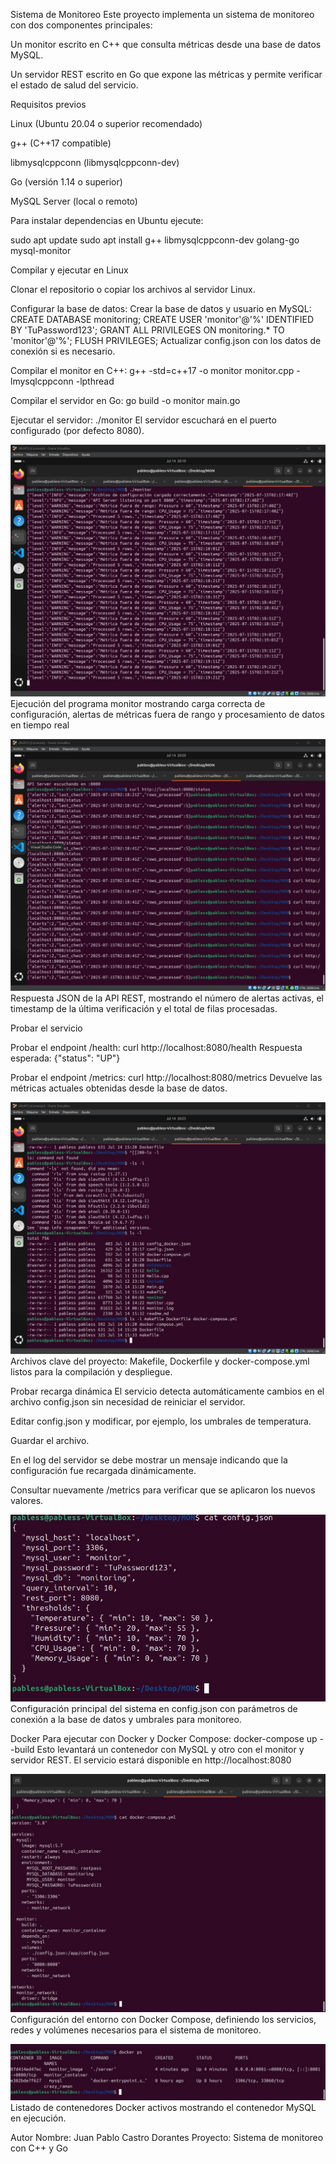 

Sistema de Monitoreo
Este proyecto implementa un sistema de monitoreo con dos componentes principales:

Un monitor escrito en C++ que consulta métricas desde una base de datos MySQL.

Un servidor REST escrito en Go que expone las métricas y permite verificar el estado de salud del servicio.

Requisitos previos

Linux (Ubuntu 20.04 o superior recomendado)

g++ (C++17 compatible)

libmysqlcppconn (libmysqlcppconn-dev)

Go (versión 1.14 o superior)

MySQL Server (local o remoto)

Para instalar dependencias en Ubuntu ejecute:

sudo apt update
sudo apt install g++ libmysqlcppconn-dev golang-go mysql-monitor

Compilar y ejecutar en Linux

Clonar el repositorio o copiar los archivos al servidor Linux.

Configurar la base de datos:
Crear la base de datos y usuario en MySQL:
CREATE DATABASE monitoring;
CREATE USER 'monitor'@'%' IDENTIFIED BY 'TuPassword123';
GRANT ALL PRIVILEGES ON monitoring.* TO 'monitor'@'%';
FLUSH PRIVILEGES;
Actualizar config.json con los datos de conexión si es necesario.

Compilar el monitor en C++:
g++ -std=c++17 -o monitor monitor.cpp -lmysqlcppconn -lpthread

Compilar el servidor en Go:
go build -o monitor main.go

Ejecutar el servidor:
./monitor
El servidor escuchará en el puerto configurado (por defecto 8080).

![monitor](./evidencias/monitor.png) Ejecución del programa monitor mostrando carga correcta de configuración, alertas de métricas fuera de rango y procesamiento de datos en tiempo real

![curl](./evidencias/curl.png) Respuesta JSON de la API REST, mostrando el número de alertas activas, el timestamp de la última verificación y el total de filas procesadas.

Probar el servicio

Probar el endpoint /health:
curl http://localhost:8080/health
Respuesta esperada:
{"status": "UP"}

Probar el endpoint /metrics:
curl http://localhost:8080/metrics
Devuelve las métricas actuales obtenidas desde la base de datos.

![archivos](./evidencias/archivos.png) Archivos clave del proyecto: Makefile, Dockerfile y docker-compose.yml listos para la compilación y despliegue.

Probar recarga dinámica
El servicio detecta automáticamente cambios en el archivo config.json sin necesidad de reiniciar el servidor.

Editar config.json y modificar, por ejemplo, los umbrales de temperatura.

Guardar el archivo.

En el log del servidor se debe mostrar un mensaje indicando que la configuración fue recargada dinámicamente.

Consultar nuevamente /metrics para verificar que se aplicaron los nuevos valores.

![config](./evidencias/config.png) Configuración principal del sistema en config.json con parámetros de conexión a la base de datos y umbrales para monitoreo.

Docker
Para ejecutar con Docker y Docker Compose:
docker-compose up --build
Esto levantará un contenedor con MySQL y otro con el monitor y servidor REST.
El servicio estará disponible en http://localhost:8080

![config_Dock](./evidencias/config_Dock.png) Configuración del entorno con Docker Compose, definiendo los servicios, redes y volúmenes necesarios para el sistema de monitoreo.

![Docks_ON](./evidencias/Docks_ON.png) Listado de contenedores Docker activos mostrando el contenedor MySQL en ejecución.

Autor
Nombre: Juan Pablo Castro Dorantes
Proyecto: Sistema de monitoreo con C++ y Go

